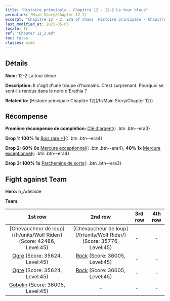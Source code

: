 ```yaml
---
title: "Histoire principale - Chapitre 12 - 12-2 La tour bleue"
permalink: /Main Story/Chapter 12_2/
excerpt: "Chapitre 12 - 2. Era of Chaos  Histoire principale - Chapitre 12_2. 12-2 La tour bleue"
last_modified_at: 2021-05-05
locale: fr
ref: "Chapter 12_2.md"
toc: false
classes: wide
---
```


## Détails

 **Nom:** 12-2 La tour bleue

 **Description:** Il s'agit d'une troupe d'humains. C'est surprenant. Pourquoi se sont-ils rendus dans le nord d'Erathia ?

 **Related to:** [Histoire principale Chapitre 12](/fr/Main Story/Chapter 12/)

## Récompense

 **Première récompense de complétion:** [Clé d'argent](/ItemsFR/con_693/){: .btn .btn--era3}

 **Drop 1:** **100% 1x** [Bois rare +1](/ItemsFR/mat_41/){: .btn .btn--era4}

 **Drop 2:** **60% 0x** [Mercure exceptionnel](/ItemsFR/mat_35/){: .btn .btn--era4}, **40% 1x** [Mercure exceptionnel](/ItemsFR/mat_35/){: .btn .btn--era4}

 **Drop 3:** **100% 1x** [Parchemins de sorts](/ItemsFR/con_694/){: .btn .btn--era3}


## Fight against Team
 **Hero:** h_Adelaide

 **Team:**


  | 1st row | 2nd row | 3rd row | 4th row |
  |:----:|:----:|:----|:----:|
  | [Chevaucheur de loup](/fr/units/Wolf Rider/) (Score: 42486, Level:45)  | [Chevaucheur de loup](/fr/units/Wolf Rider/) (Score: 35776, Level:45)  | - | - |
  | [Ogre](/fr/units/Ogre/) (Score: 35624, Level:45)  | [Rock](/fr/units/Roc/) (Score: 36005, Level:45)  | - | - |
  | [Ogre](/fr/units/Ogre/) (Score: 35624, Level:45)  | [Rock](/fr/units/Roc/) (Score: 36005, Level:45)  | - | - |
  | [Gobelin](/fr/units/Goblin/) (Score: 36005, Level:45)  | - | - | - |


